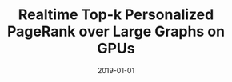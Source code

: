 ---
title: "Realtime Top-k Personalized PageRank over Large Graphs on GPUs"
date: 2019-01-01
publishDate: 2020-10-17T14:59:13.218875Z
authors: ["Jieming Shi", "Renchi Yang*", "Tianyuan Jin", "Xiaokui Xiao", "Yin Yang"]
publication_types: ["2"]
abstract: ""
featured: false
venue: "Proceedings of the VLDB Endowment (PVLDB)"
paperurl: "http://www.vldb.org/pvldb/vol13/p15-shi.pdf"
url_code: "https://github.com/jmshi123/kPAR"
doi: "10.14778/3357377.3357379"
---
